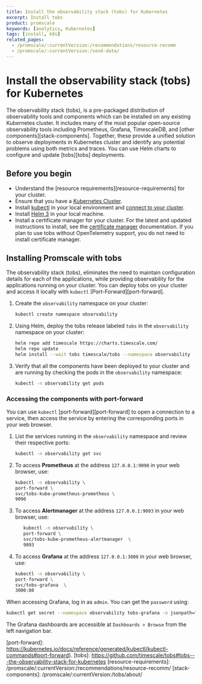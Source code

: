 ```yaml
---
title: Install the observability stack (tobs) for Kubernetes
excerpt: Install tobs
product: promscale
keywords: [analytics, Kubernetes]
tags: [install, k8s]
related_pages:
  - /promscale/:currentVersion:/recommendations/resource-recomm
  - /promscale/:currentVersion:/send-data/
---
```


# Install the observability stack (tobs) for Kubernetes
The observability stack (tobs), is a pre-packaged distribution of observability
tools and components which can be installed on any existing Kubernetes
cluster. It includes many of the most popular open-source observability tools
including Prometheus, Grafana, TimescaleDB, and [other components][stack-components].
Together, these provide a unified solution to observe deployments in Kubernetes
cluster and identify any potential problems using both metrics and traces. You can use Helm
charts to configure and update [tobs][tobs] deployments. 

 
## Before you begin
*  Understand the [resource requirements][resource-requirements] for your cluster.
*  Ensure that you have a [Kubernetes Cluster][kubernetes-cluster]. 
*  Install [kubectl][kubectl] in your local environment and [connect to your cluster][connect-to-cluster].
*  Install [Helm 3][helm] in your local machine.
* Install a certificate manager for your cluster.
   <highlight type="note">
   For the latest and updated instructions to install, see the
   [certificate manager](https://cert-manager.io/docs/installation/) documentation.
   If you plan to use tobs without OpenTelemetry support, you do not need to
   install certificate manager.
   </highlight> 

## Installing Promscale with tobs 
The observability stack (tobs), eliminates the need to maintain configuration
details for each of the applications, while providing observability for the
applications running on your cluster. You can deploy tobs on your cluster and
access it locally with `kubectl` [Port-Forward][port-forward].

<procedure>

1.  Create the `observability` namespace on your cluster:
    ```bash
    kubectl create namespace observability
    ```   
1.  Using Helm, deploy the tobs release labeled `tobs` in the `observability`
    namespace on your cluster:
    ```bash
    helm repo add timescale https://charts.timescale.com/
    helm repo update
    helm install --wait tobs timescale/tobs --namespace observability
    ```
1.  Verify that all the components have been deployed to your cluster and are
    running by checking the pods in the `observability` namespace:
    ```bash
    kubectl -n observability get pods
    ```
    
</procedure>

### Accessing the components with port-forward

<procedure>

You can use `kubectl` [port-forward][port-forward] to open a connection to a
service, then access the service by entering the corresponding ports in your web browser.

1.  List the services running in the `observability` namespace and review their
    respective ports:
    ```bash
    kubectl -n observability get svc
    ```
1. To access **Prometheus** at the address `127.0.0.1:9090` in
   your web browser, use:
   ```bash
   kubectl -n observability \
   port-forward \
   svc/tobs-kube-prometheus-prometheus \
   9090
   ```
1. To access **Alertmanager** at the address `127.0.0.1:9093` in
   your web browser, use:
   ```bash
      kubectl -n observability \
      port-forward \
      svc/tobs-kube-prometheus-alertmanager  \
      9093
   ```   
1. To access **Grafana** at the address `127.0.0.1:3000` in your
   web browser, use:
   ```bash
   kubectl -n observability \
   port-forward \
   svc/tobs-grafana  \
   3000:80
   ```

</procedure>

When accessing Grafana, log in as `admin`. You can get the
`password` using:
   ```bash
   kubectl get secret --namespace observability tobs-grafana -o jsonpath="{.data.admin-password}" | base64 --decode ; echo
   ```
   The Grafana dashboards are accessible at `Dashboards > Browse` from the left navigation bar.

[kubernetes-cluster]: https://kubernetes.io/docs/setup/production-environment/
[helm]: https://helm.sh/docs/intro/install/
[kubectl]: https://kubernetes.io/docs/tasks/tools/#kubectl
[connect-to-cluster]: https://kubernetes.io/docs/tasks/tools/install-kubectl-macos/#verify-kubectl-configuration
[port-forward]: https://kubernetes.io/docs/reference/generated/kubectl/kubectl-commands#port-forward).
[tobs]: https://github.com/timescale/tobs#tobs---the-observability-stack-for-kubernetes
[resource-requirements]: /promscale/:currentVersion:/recommendations/resource-recomm/ 
[stack-components]: /promscale/:currentVersion:/tobs/about/